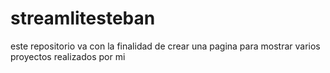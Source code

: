 # streamlitesteban
este repositorio va con la finalidad de crear una pagina para mostrar varios proyectos realizados por mi
